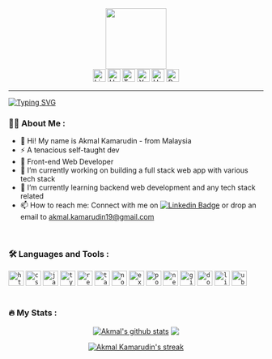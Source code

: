 <div id="header" align="center">

<img src="https://media.giphy.com/media/lP8xu5t2DLGG045H8F/giphy.gif" width="120"/>

<div id="badges">
<a href="https://www.linkedin.com/in/akmal-kamarudin19/" target="_blank"><img src="https://www.svgrepo.com/show/349436/linkedin.svg" alt="LinkedIn" width="25px"/></a>
<a href="https://akmalkdin.hashnode.dev/" target="_blank"><img src="https://www.svgrepo.com/show/353859/hashnode-icon.svg" alt="Hashnode" width="25px"/></a>
<a href="https://twitter.com/akmalkdin" target="_blank"><img src="https://www.svgrepo.com/show/349537/twitter.svg" alt="Twitter" width="25px"/></a>
<a href="https://youtube.com/@akmalkamarudin2976" target="_blank"><img src="https://www.svgrepo.com/show/416500/youtube-circle-logo.svg" alt="Youtube" width="25px"/></a>
<a href="https://www.upwork.com/freelancers/~0161970c8704f2b190" target="_blank"><img src="https://www.svgrepo.com/show/349549/upwork.svg" alt="Upwork" width="25px"/></a>
<a href="https://akmalkdin-v1.vercel.app/" target="_blank"><img src="https://img.icons8.com/arcade/64/star.png" alt="Portfolio" width="25px"/></a>
</div>

</div>

---

<a href="https://git.io/typing-svg"><img src="https://readme-typing-svg.demolab.com?font=Orbit&weight=500&size=40&duration=3000&pause=500&color=887BC7&vcenter=true&vCenter=true&width=700&lines=Hi!+I'm+Akmal+%F0%9F%91%8B%F0%9F%8F%BD;Hi!+I'm+a+Web+Dev+%F0%9F%95%B8%EF%B8%8F;Hi!+I'm+a+Tech+Enthusiast+%F0%9F%91%A8%F0%9F%8F%BB%E2%80%8D%F0%9F%92%BB" alt="Typing SVG" /></a>

### :man_technologist: About Me :
- 👋 Hi! My name is Akmal Kamarudin - from Malaysia
- ⚡ A tenacious self-taught dev
- 💼 Front-end Web Developer
- 🔭 I’m currently working on building a full stack web app with various tech stack
- 🌱 I’m currently learning backend web development and any tech stack related
- 📫 How to reach me: Connect with me on [![Linkedin Badge](https://img.shields.io/badge/-Akmal-blue?style=flat&logo=Linkedin&logoColor=white)](https://www.linkedin.com/in/akmal-kamarudin19/) or drop an email to akmal.kamarudin19@gmail.com

<br>

### :hammer_and_wrench: Languages and Tools :
<div>
  <code><img height="30" src="https://www.svgrepo.com/show/349402/html5.svg" alt='html'></code>
  <code><img height="30" src="https://www.svgrepo.com/show/349330/css3.svg" alt='css'></code>
  <code><img height="30" src="https://www.svgrepo.com/show/349419/javascript.svg" alt='javascript'></code>
  <code><img height="30" src="https://www.svgrepo.com/show/374146/typescript-official.svg" alt='typescript'></code>
  <code><img height="30" src="https://upload.wikimedia.org/wikipedia/commons/thumb/a/a7/React-icon.svg/2300px-React-icon.svg.png" alt='reactjs'></code>
  <code><img height="30" src="https://www.svgrepo.com/show/374118/tailwind.svg" alt='tailwind'></code>
  <code><img height="30" src="https://www.svgrepo.com/show/452075/node-js.svg" alt='node-js'></code>
  <code><img height="30" src="https://www.svgrepo.com/show/330398/express.svg" alt='express'></code>
  <code><img height="30" src="https://www.svgrepo.com/show/354200/postgresql.svg" alt='postgresql'></code>
  <code><img height="30" src="https://www.svgrepo.com/show/342062/next-js.svg" alt='next-js'></code>  
  <code><img height="30" src="https://www.svgrepo.com/show/452210/git.svg" alt='git'></code>
  <code><img height="30" src="https://www.svgrepo.com/show/452192/docker.svg" alt='docker'></code>
  <code><img height="30" src="https://www.svgrepo.com/show/448236/linux.svg" alt='linux'></code>
  <code><img height="30" src="https://www.svgrepo.com/show/355338/ubuntu.svg" alt='ubuntu'></code>
</div>

<br>

### :fire: My Stats :

<p align="center">
<a href="https://github.com/akmal-kamarudin/github-readme-stats"><img align="center" src="https://github-readme-stats-anhs5ucrg-akmal-kamarudin.vercel.app/api?username=akmal-kamarudin&show_icons=true&include_all_commits=true&rank_icon=github&theme=tokyonight" alt="Akmal's github stats" /></a> <a href="https://github.com/akmal-kamarudin/github-readme-stats"><img align="center" src="https://github-readme-stats-anhs5ucrg-akmal-kamarudin.vercel.app/api/top-langs/?username=akmal-kamarudin&layout=compact&theme=tokyonight" /></a> 
</p>
<p align="center">
    <a href="https://github.com/akmal-kamarudin"><img title="🔥 Get streak stats for your profile at git.io/streak-stats" alt="Akmal Kamarudin's streak" src="https://github-readme-streak-stats.herokuapp.com/?user=akmal-kamarudin&theme=tokyonight"/></a>
</p><br/>

<!--
**akmal-kamarudin/akmal-kamarudin** is a ✨ _special_ ✨ repository because its `README.md` (this file) appears on your GitHub profile.

Here are some ideas to get you started:

- 🔭 I’m currently working on ...
- 🌱 I’m currently learning ...
- 👯 I’m looking to collaborate on ...
- 🤔 I’m looking for help with ...
- 💬 Ask me about ...
- 📫 How to reach me: you can drop your email here...
- 😄 Pronouns: ...
- ⚡ Fun fact: not a CS graduate
- 👀 Looking for open source to contribute my basic skills in tech-related
&background=1a001a

<code><img height="25" src="https://www.svgrepo.com/show/306921/vercel.svg" alt='vercel'></code>
<code><img height="25" src="https://www.svgrepo.com/show/374171/vscode.svg" alt='vs code'></code>
<code><img height="25" src="https://www.svgrepo.com/show/349446/markdown.svg" alt='markdown'></code>
<code><img height="25" src="https://img.icons8.com/color/48/ffffff/notion--v1.png" alt='notion'></code>
<code><img height="25" src="https://www.svgrepo.com/show/448222/figma.svg" alt='figma'></code>
<code><img height="25" src="https://www.svgrepo.com/show/373992/powershell.svg" alt='powershell'></code>
<code><img height="25" src="https://www.svgrepo.com/show/373992/powershell.svg" alt='terminalhhh'></code>

| <a href="https://github.com/akmal-kamarudin/github-readme-stats"><img align="center" src="https://github-readme-stats.vercel.app/api?username=akmal-kamarudin&show_icons=true&include_all_commits=true&rank_icon=github&theme=tokyonight" alt="Akmal's github stats" /></a> | <a href="https://github.com/akmal-kamarudin/github-readme-stats"><img align="center" src="https://github-readme-stats.vercel.app/api/top-langs/?username=akmal-kamarudin&layout=compact&theme=tokyonight" /></a> |
| ------------- | ------------- |

-->

 
